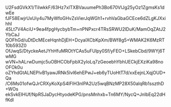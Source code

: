 U2FsdGVkX1/TiIwkkF/63Hz7xITXBVauumePh3Bo670VlJg25yOz1ZgmsKs1dwEe
fJF58EwjrUxUiy4u7MyWfoGHvZsVierJqWGh1+rvhVaGbaGCEce6dZLgKJXxihhI
45Lt7V4AciU+9ea4fpgHycbybTm+nPNPxcr4TRsSRWU2lDuK/MamOqZAtJ2YbCaJ
QOFhGd/uDtDcMEceHqnhDjEH+DcyalXCbKpXm/BWf8g5+WMAK2K6MzRT10b593Z0
OfJwqS/DtyckeAetJYhHfuMROtYCAs5uFUlpy0Sf/yFEO+LSkebCbd/9WYj6TwMG
wVN+hALrwDumjc5uOBHCObFpbX2yIoLq7zGeoebhYbhUECkjEXziKa98noOFOk0u
oZYhdGtALNEPlvB1yawJRNk5lvl6ehEPwJ+eb6yTUoHtT7d/xxEejnLXqjOUD+Qa
/C6Ms01ofwQJrCRXyKoXpS4IFIH3nlPA2Uz5wqBNzMP28X50alqRb1sszthD+WOs
ekSvkEIHUf/NpRSJaDycHtyodeKPG/pnsMnhxb+Tn6MY/NycQ+JnIbEq22dHfKdI
